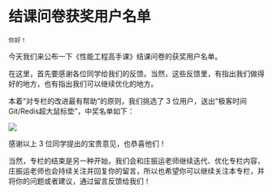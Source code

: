 # 结课问卷获奖用户名单

    你好！

今天我们来公布一下《性能工程高手课》结课问卷的获奖用户名单。

在这里，首先要感谢各位同学给我们的反馈。当然，这些反馈里，有指出我们做得好的地方，也有指出我们可以继续优化的地方。

本着“对专栏的改进最有帮助”的原则，我们挑选了 3 位用户，送出“极客时间Git/Redis超大鼠标垫”，中奖名单如下：

![](https://static001.geekbang.org/resource/image/e3/c3/e3a658a33d170614478f6f9edc91c0c3.jpg)

感谢以上 3 位同学提出的宝贵意见，也恭喜他们！

当然，专栏的结束是另一种开始，我们会和庄振运老师继续迭代、优化专栏内容，庄振运老师也会持续关注并回复你的留言，所以也希望你可以继续关注本专栏，并将你的问题或者建议，通过留言反馈给我们！
    